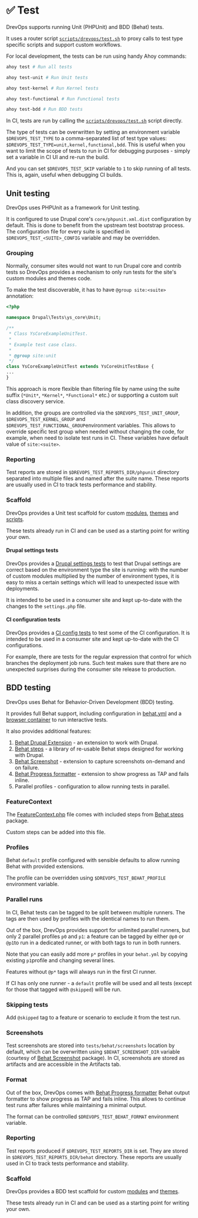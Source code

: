 # ✅ Test

DrevOps supports running Unit (PHPUnit) and BDD (Behat) tests.

It uses a router script [`scripts/drevops/test.sh`](../../../../scripts/drevops/test.sh)
to proxy calls to test type specific scripts and support custom workflows.

For local development, the tests can be run using handy Ahoy commands:

```bash
ahoy test # Run all tests

ahoy test-unit # Run Unit tests

ahoy test-kernel # Run Kernel tests

ahoy test-functional # Run Functional tests

ahoy test-bdd # Run BDD tests
```

In CI, tests are run by calling the [`scripts/drevops/test.sh`](../../../../scripts/drevops/test.sh)
script directly.

The type of tests can be overwritten by setting an environment variable
`$DREVOPS_TEST_TYPE` to a comma-separated list of test type
values: `$DREVOPS_TEST_TYPE=unit,kernel,functional,bdd`. This is useful when you
want to limit the scope of tests to run in CI for debugging purposes - simply
set a variable in CI UI and re-run the build.

And you can set `$DREVOPS_TEST_SKIP` variable to `1` to skip running of all
tests. This is, again, useful when debugging CI builds.

## Unit testing

DrevOps uses PHPUnit as a framework for Unit testing.

It is configured to use Drupal core's `core/phpunit.xml.dist` configuration by
default. This is done to benefit from the upstream test bootstrap process. The
configuration file for every suite is specified in `$DREVOPS_TEST_<SUITE>_CONFIG`
variable and may be overridden.

### Grouping

Normally, consumer sites would not want to run Drupal core and contrib tests so
DrevOps provides a mechanism to only run tests for the site's custom
modules and themes code.

To make the test discoverable, it has to have `@group site:<suite>`
annotation:

```php
<?php

namespace Drupal\Tests\ys_core\Unit;

/**
 * Class YsCoreExampleUnitTest.
 *
 * Example test case class.
 *
 * @group site:unit
 */
class YsCoreExampleUnitTest extends YsCoreUnitTestBase {
...
}
```

This approach is more flexible than filtering file by name using the suite
suffix (`*Unit*`, `*Kernel*`, `*Functional*` etc.) or supporting a custom
suit class discovery service.

In addition, the groups are controlled via the `$DREVOPS_TEST_UNIT_GROUP`,
`$DREVOPS_TEST_KERNEL_GROUP` and `$DREVOPS_TEST_FUNCTIONAL_GROUP`environment
variables. This allows to override specific test group when needed without
changing the code, for example, when need to isolate test runs in CI.
These variables have default value of `site:<suite>`.

### Reporting

Test reports are stored in `$DREVOPS_TEST_REPORTS_DIR/phpunit` directory
separated into multiple files and named after the suite name.
These reports are usually used in CI to track tests performance and stability.

### Scaffold

DrevOps provides a Unit test scaffold for custom [modules](../../../../web/modules/custom/ys_core/tests/src),
[themes](../../../../web/themes/custom/your_site_theme/tests/src) and
[scripts](../../../../tests/phpunit).

These tests already run in CI and can be used as a starting point for writing
your own.

#### Drupal settings tests

DrevOps provides a [Drupal settings tests](../../../../tests/phpunit/DrupalSettingsTest.php)
to test that Drupal settings are correct based on the environment type the site
is running: with the number of custom modules multiplied by the number of
environment types, it is easy to miss a certain settings which will lead to
unexpected issue with deployments.

It is intended to be used in a consumer site and kept up-to-date with the
changes to the `settings.php` file.

#### CI configuration tests

DrevOps provides a [CI config tests](../../../../tests/phpunit/CircleCiConfigTest.php)
to test some of the CI configuration. It is intended to be used in a consumer
site and kept up-to-date with the CI configurations.

For example, there are tests for the regular expression that control for which
branches the deployment job runs. Such test makes sure that there are no
unexpected surprises during the consumer site release to production.

## BDD testing

DrevOps uses Behat for Behavior-Driven Development (BDD) testing.

It provides full Behat support, including configuration in [behat.yml](../../../../behat.yml)
and a [browser container](../../../../docker-compose.yml) to run interactive tests.

It also provides additional features:

1. [Behat Drupal Extension](https://github.com/drupalprojects/drupalextension) - an extension to work with Drupal.
2. [Behat steps](https://github.com/drevops/behat-steps) - a library of re-usable Behat steps designed for working with Drupal.
2. [Behat Screenshot](https://github.com/drevops/behat-screenshot) - extension to capture screenshots on-demand and on failure.
3. [Behat Progress formatter](https://github.com/drevops/behat-format-progress-fail) - extension to show progress as TAP and fails inline.
4. Parallel profiles - configuration to allow running tests in parallel.

### FeatureContext

The [FeatureContext.php](../../../../tests/behat/bootstrap/FeatureContext.php) file comes with
included steps from [Behat steps](https://github.com/drevops/behat-steps) package.

Custom steps can be added into this file.

### Profiles

Behat `default` profile configured with sensible defaults to allow running Behat
with provided extensions.

The profile can be overridden using `$DREVOPS_TEST_BEHAT_PROFILE` environment
variable.

### Parallel runs

In CI, Behat tests can be tagged to be split between multiple runners. The tags
are then used by profiles with the identical names to run them.

Out of the box, DrevOps provides support for unlimited parallel runners, but
only 2 parallel profiles `p0` and `p1`: a feature can be tagged by either `@p0`
or `@p1`to run in a dedicated runner, or with both tags to run in both runners.

Note that you can easily add more `p*` profiles in your `behat.yml` by copying
existing `p1`profile and changing several lines.

Features without `@p*` tags will always run in the first CI runner.

If CI has only one runner - a `default` profile will be used and all tests
(except for those that tagged with `@skipped`) will be run.

### Skipping tests

Add `@skipped` tag to a feature or scenario to exclude it from the test run.

### Screenshots

Test screenshots are stored into `tests/behat/screenshots` location by default,
which can be overwritten using `$BEHAT_SCREENSHOT_DIR` variable (courtesy of
[Behat Screenshot](https://github.com/drevops/behat-screenshot) package). In CI, screenshots are stored as artifacts
and are accessible in the Artifacts tab.

### Format

Out of the box, DrevOps comes with [Behat Progress formatter](https://github.com/drevops/behat-format-progress-fail)
Behat output formatter to show progress as TAP and fails inline. This allows to
continue test runs after failures while maintaining a minimal output.

The format can be controlled `$DREVOPS_TEST_BEHAT_FORMAT` environment variable.

### Reporting

Test reports produced if `$DREVOPS_TEST_REPORTS_DIR` is set. They are stored in
`$DREVOPS_TEST_REPORTS_DIR/behat` directory. These reports are usually used in
CI to track tests performance and stability.

### Scaffold

DrevOps provides a BDD test scaffold for custom [modules](../../../../web/modules/custom/ys_core/tests/src)
and [themes](../../../../web/themes/custom/your_site_theme/tests/src).

These tests already run in CI and can be used as a starting point for writing
your own.
